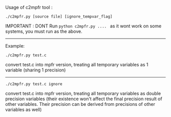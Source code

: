 Usage of c2mpfr tool :
```
./c2mpfr.py [source file] [ignore_tempvar_flag]
```
IMPORTANT : DONT Run `python c2mpfr.py .... ` as it wont work on some systems, you must run as the above. 
***
Example:

```
./c2mpfr.py test.c
```
convert test.c into mpfr version, treating all temporary variables as 1 variable (sharing 1 precision)
***
```
./c2mpfr.py test.c ignore
```
convert test.c into mpfr version, treating all temporary variables as double precision variables (their existence won't affect the final precision result of other variables. Their precision can be derived from precisions of other variables as well)
